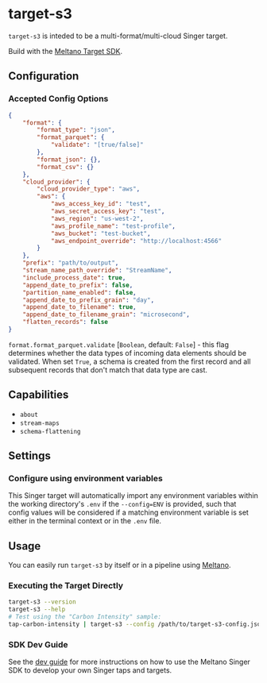 # target-s3

`target-s3` is inteded to be a multi-format/multi-cloud Singer target.

Build with the [Meltano Target SDK](https://sdk.meltano.com).


## Configuration

### Accepted Config Options

```json
{
    "format": {
        "format_type": "json",
        "format_parquet": {
            "validate": "[true/false]"
        },
        "format_json": {},
        "format_csv": {}
    },
    "cloud_provider": {
        "cloud_provider_type": "aws",
        "aws": {
            "aws_access_key_id": "test",
            "aws_secret_access_key": "test",
            "aws_region": "us-west-2",
            "aws_profile_name": "test-profile",
            "aws_bucket": "test-bucket",
            "aws_endpoint_override": "http://localhost:4566"
        }
    },
    "prefix": "path/to/output",
    "stream_name_path_override": "StreamName",
    "include_process_date": true,
    "append_date_to_prefix": false,
    "partition_name_enabled": false,
    "append_date_to_prefix_grain": "day",
    "append_date_to_filename": true,
    "append_date_to_filename_grain": "microsecond",
    "flatten_records": false
}
```
`format.format_parquet.validate` [`Boolean`, default: `False`] - this flag determines whether the data types of incoming data elements should be validated. When set `True`, a schema is created from the first record and all subsequent records that don't match that data type are cast.

## Capabilities

* `about`
* `stream-maps`
* `schema-flattening`

## Settings

### Configure using environment variables

This Singer target will automatically import any environment variables within the working directory's
`.env` if the `--config=ENV` is provided, such that config values will be considered if a matching
environment variable is set either in the terminal context or in the `.env` file.

## Usage

You can easily run `target-s3` by itself or in a pipeline using [Meltano](https://meltano.com/).

### Executing the Target Directly

```bash
target-s3 --version
target-s3 --help
# Test using the "Carbon Intensity" sample:
tap-carbon-intensity | target-s3 --config /path/to/target-s3-config.json
```

### SDK Dev Guide

See the [dev guide](https://sdk.meltano.com/en/latest/dev_guide.html) for more instructions on how to use the Meltano Singer SDK to
develop your own Singer taps and targets.
